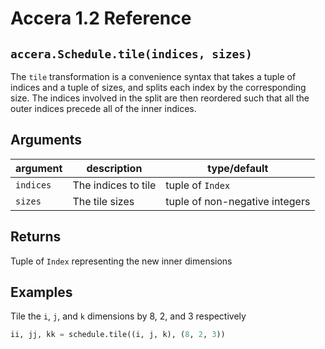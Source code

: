 [//]: # (Project: Accera)
[//]: # (Version: 1.2)

# Accera 1.2 Reference

## `accera.Schedule.tile(indices, sizes)`
The `tile` transformation is a convenience syntax that takes a tuple of indices and a tuple of sizes, and splits each index by the corresponding size. The indices involved in the split are then reordered such that all the outer indices precede all of the inner indices.

## Arguments

argument | description | type/default
--- | --- | ---
`indices` | The indices to tile | tuple of `Index`
`sizes` | The tile sizes | tuple of non-negative integers

## Returns
Tuple of `Index` representing the new inner dimensions

## Examples

Tile the `i`, `j`, and `k` dimensions by 8, 2, and 3 respectively

```python
ii, jj, kk = schedule.tile((i, j, k), (8, 2, 3))
```

<div style="page-break-after: always;"></div>
